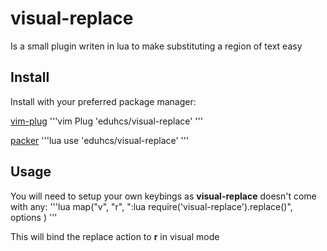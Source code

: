 # visual-replace

Is a small plugin writen in lua to make substituting a region of text easy

## Install

Install with your preferred package manager:

[vim-plug](https://github.com/junegunn/vim-plug)
'''vim
Plug 'eduhcs/visual-replace'
'''

[packer](https://github.com/wbthomason/packer.nvim)
'''lua
use 'eduhcs/visual-replace'
'''

## Usage

You will need to setup your own keybings as **visual-replace** doesn't come with any:
'''lua
map("v", "<leader>r", ":lua require('visual-replace').replace()<cr>", options )
'''

This will bind the replace action to **<leader>r** in visual mode
